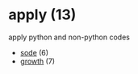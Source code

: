 # apply (13)
apply python and non-python codes

+ [sode](sode/README.md) (6)
+ [growth](growth/README.md) (7)
